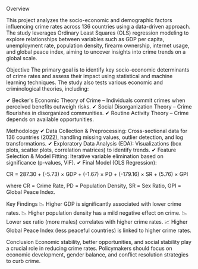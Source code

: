 Overview

This project analyzes the socio-economic and demographic factors influencing crime rates across 136 countries using a data-driven approach. 
The study leverages Ordinary Least Squares (OLS) regression modeling to explore relationships between variables such as GDP per capita, unemployment rate, 
population density, firearm ownership, internet usage, and global peace index, aiming to uncover insights into crime trends on a global scale.

Objective
The primary goal is to identify key socio-economic determinants of crime rates and assess their impact using statistical and machine learning techniques. 
The study also tests various economic and criminological theories, including:

✔ Becker's Economic Theory of Crime – Individuals commit crimes when perceived benefits outweigh risks.
✔ Social Disorganization Theory – Crime flourishes in disorganized communities.
✔ Routine Activity Theory – Crime depends on available opportunities.

Methodology
✔ Data Collection & Preprocessing: Cross-sectional data for 136 countries (2022), handling missing values, outlier detection, and log transformations.
✔ Exploratory Data Analysis (EDA): Visualizations (box plots, scatter plots, correlation matrices) to identify trends.
✔ Feature Selection & Model Fitting: Iterative variable elimination based on significance (p-values, VIF).
✔ Final Model (OLS Regression):

CR = 287.30 + (-5.73) × GDP + (-1.67) × PD + (-179.16) × SR + (5.76) × GPI

where CR = Crime Rate, PD = Population Density, SR = Sex Ratio, GPI = Global Peace Index.

Key Findings
📉 Higher GDP is significantly associated with lower crime rates.
📉 Higher population density has a mild negative effect on crime.
📉 Lower sex ratio (more males) correlates with higher crime rates.
📈 Higher Global Peace Index (less peaceful countries) is linked to higher crime rates.

Conclusion
Economic stability, better opportunities, and social stability play a crucial role in reducing crime rates. Policymakers should focus on economic development, gender balance, and conflict resolution strategies to curb crime.
